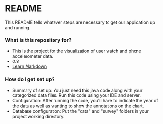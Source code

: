 # README #

This README tells whatever steps are necessary to get our application up and running.

### What is this repository for? ###

* This is the project for the visualization of user watch and phone accelerometer data.
* 0.8
* [Learn Markdown](https://bitbucket.org/tutorials/markdowndemo)

### How do I get set up? ###

* Summary of set up: You just need this java code along with your categorized data files. Run this code using your IDE and server.
* Configuration: After running the code, you'll have to indicate the year of the data as well as wanting to show the annotations on the chart.
* Database configuration: Put the "data" and "survey" folders in your project working directory.